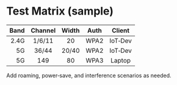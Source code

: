 # Test Matrix (sample)

| Band | Channel | Width | Auth | Client |
|-----:|:-------:|:-----:|:----:|:------:|
| 2.4G | 1/6/11  | 20    | WPA2 | IoT‑Dev |
| 5G   | 36/44   | 20/40 | WPA2 | IoT‑Dev |
| 5G   | 149     | 80    | WPA3 | Laptop  |

Add roaming, power‑save, and interference scenarios as needed.
